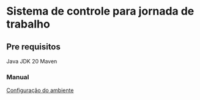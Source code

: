 # Sistema de controle para jornada de trabalho


## Pre requisitos

Java JDK 20
Maven

### Manual
[Configuração do ambiente](https://github.com/Api2SemestreFatec/apifatec0123/wiki/Manual-de-configura%C3%A7%C3%A3o-do-ambiente)
